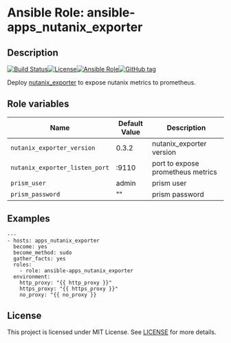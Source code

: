 # Ansible Role: ansible-apps_nutanix_exporter

## Description

[![Build Status](https://travis-ci.com/lotusnoir/ansible-apps_nutanix_exporter.svg?branch=master)](https://travis-ci.com/lotusnoir/ansible-apps_nutanix_exporter)[![License](https://img.shields.io/badge/license-MIT%20License-brightgreen.svg)](https://opensource.org/licenses/MIT)[![Ansible Role](https://img.shields.io/badge/ansible%20role-apps__nutanix_exporter-blue)](https://galaxy.ansible.com/lotusnoir/ansible-apps_nutanix_exporter/)[![GitHub tag](https://img.shields.io/badge/version-latest-blue)](https://github.com/lotusnoir/ansible-apps_nutanix_exporter/tags)

Deploy [nutanix_exporter](https://github.com/JacobCalmes/nutanix-exporter) to expose nutanix metrics to prometheus.

## Role variables

| Name           | Default Value | Description                        |
| -------------- | ------------- | -----------------------------------|
| `nutanix_exporter_version` | 0.3.2 | nutanix_exporter version |
| `nutanix_exporter_listen_port` | :9110 | port to expose prometheus metrics |
| `prism_user` | admin | prism user |
| `prism_password` | "" | prism password |

## Examples

	---
	- hosts: apps_nutanix_exporter
	  become: yes
	  become_method: sudo
	  gather_facts: yes
	  roles:
	    - role: ansible-apps_nutanix_exporter
	  environment: 
	    http_proxy: "{{ http_proxy }}"
	    https_proxy: "{{ https_proxy }}"
	    no_proxy: "{{ no_proxy }}

## License

This project is licensed under MIT License. See [LICENSE](/LICENSE) for more details.
